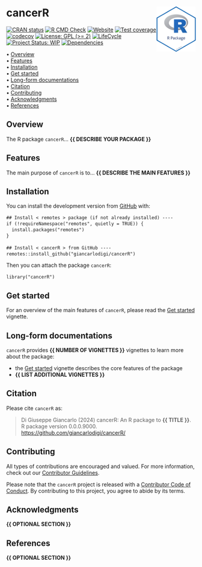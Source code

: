 <!-- README.md is generated from README.Rmd. Please edit that file -->

# cancerR <img src="man/figures/package-sticker.png" align="right" style="float:right; height:120px;"/>

<!-- badges: start -->

[![CRAN
status](https://www.r-pkg.org/badges/version/cancerR)](https://CRAN.R-project.org/package=cancerR)
[![R CMD
Check](https://github.com/giancarlodigi/cancerR/actions/workflows/R-CMD-check.yaml/badge.svg)](https://github.com/giancarlodigi/cancerR/actions/workflows/R-CMD-check.yaml)
[![Website](https://github.com/giancarlodigi/cancerR/actions/workflows/pkgdown.yaml/badge.svg)](https://github.com/giancarlodigi/cancerR/actions/workflows/pkgdown.yaml)
[![Test
coverage](https://github.com/giancarlodigi/cancerR/actions/workflows/test-coverage.yaml/badge.svg)](https://github.com/giancarlodigi/cancerR/actions/workflows/test-coverage.yaml)
[![codecov](https://codecov.io/gh/giancarlodigi/cancerR/branch/master/graph/badge.svg)](https://codecov.io/gh/giancarlodigi/cancerR)
[![License: GPL (&gt;=
2)](https://img.shields.io/badge/License-GPL%20%28%3E%3D%202%29-blue.svg)](https://choosealicense.com/licenses/gpl-2.0/)
[![LifeCycle](https://img.shields.io/badge/lifecycle-experimental-orange)](https://lifecycle.r-lib.org/articles/stages.html#experimental)
[![Project Status:
WIP](https://www.repostatus.org/badges/latest/wip.svg)](https://www.repostatus.org/#wip)
[![Dependencies](https://img.shields.io/badge/dependencies-0/0-brightgreen?style=flat)](#)
<!-- badges: end -->

<p align="left">
• <a href="#overview">Overview</a><br> •
<a href="#features">Features</a><br> •
<a href="#installation">Installation</a><br> •
<a href="#get-started">Get started</a><br> •
<a href="#long-form-documentations">Long-form documentations</a><br> •
<a href="#citation">Citation</a><br> •
<a href="#contributing">Contributing</a><br> •
<a href="#acknowledgments">Acknowledgments</a><br> •
<a href="#references">References</a>
</p>

## Overview

The R package `cancerR`… **{{ DESCRIBE YOUR PACKAGE }}**

## Features

The main purpose of `cancerR` is to… **{{ DESCRIBE THE MAIN FEATURES
}}**

## Installation

You can install the development version from
[GitHub](https://github.com/) with:

    ## Install < remotes > package (if not already installed) ----
    if (!requireNamespace("remotes", quietly = TRUE)) {
      install.packages("remotes")
    }

    ## Install < cancerR > from GitHub ----
    remotes::install_github("giancarlodigi/cancerR")

Then you can attach the package `cancerR`:

    library("cancerR")

## Get started

For an overview of the main features of `cancerR`, please read the [Get
started](https://giancarlodigi.github.io/cancerR/articles/cancerR.html)
vignette.

## Long-form documentations

`cancerR` provides **{{ NUMBER OF VIGNETTES }}** vignettes to learn more
about the package:

-   the [Get
    started](https://giancarlodigi.github.io/cancerR/articles/cancerR.html)
    vignette describes the core features of the package
-   **{{ LIST ADDITIONAL VIGNETTES }}**

## Citation

Please cite `cancerR` as:

> Di Giuseppe Giancarlo (2024) cancerR: An R package to **{{ TITLE }}**.
> R package version 0.0.0.9000.
> <https://github.com/giancarlodigi/cancerR/>

## Contributing

All types of contributions are encouraged and valued. For more
information, check out our [Contributor
Guidelines](https://github.com/giancarlodigi/cancerR/blob/main/CONTRIBUTING.md).

Please note that the `cancerR` project is released with a [Contributor
Code of
Conduct](https://contributor-covenant.org/version/2/1/CODE_OF_CONDUCT.html).
By contributing to this project, you agree to abide by its terms.

## Acknowledgments

**{{ OPTIONAL SECTION }}**

## References

**{{ OPTIONAL SECTION }}**

